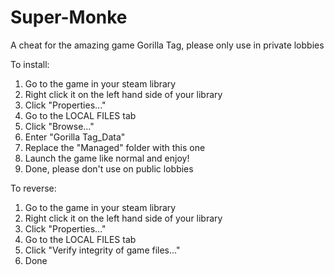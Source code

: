 # Super-Monke
A cheat for the amazing game Gorilla Tag, please only use in private lobbies

To install:
1) Go to the game in your steam library
2) Right click it on the left hand side of your library
3) Click "Properties..."
4) Go to the LOCAL FILES tab
5) Click "Browse..."
6) Enter "Gorilla Tag_Data"
7) Replace the "Managed" folder with this one
8) Launch the game like normal and enjoy!
9) Done, please don't use on public lobbies

To reverse:
1) Go to the game in your steam library
2) Right click it on the left hand side of your library
3) Click "Properties..."
4) Go to the LOCAL FILES tab
5) Click "Verify integrity of game files..."
6) Done
